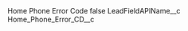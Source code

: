 <?xml version="1.0" encoding="UTF-8"?>
<CustomMetadata xmlns="http://soap.sforce.com/2006/04/metadata" xmlns:xsi="http://www.w3.org/2001/XMLSchema-instance" xmlns:xsd="http://www.w3.org/2001/XMLSchema">
    <label>Home Phone Error Code</label>
    <protected>false</protected>
    <values>
        <field>LeadFieldAPIName__c</field>
        <value xsi:type="xsd:string">Home_Phone_Error_CD__c</value>
    </values>
</CustomMetadata>
